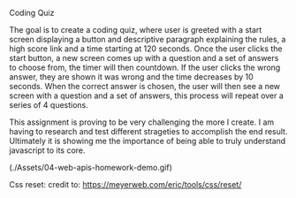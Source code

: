 Coding Quiz

The goal is to create a coding quiz, where user is greeted with a start screen displaying a button and descriptive paragraph explaining the rules, a high score link and a time starting at 120 seconds. Once the user clicks the start button, a new screen comes up with a question and a set of answers to choose from, the timer will then countdown. If the user clicks the wrong answer, they are shown it was wrong and the time decreases by 10 seconds. When the correct answer is chosen, the user will then see a new screen with a question and a set of answers, this process will repeat over a series of 4 questions.

This assignment is proving to be very challenging the more I create. I am having to research and test different strageties to accomplish the end result. Ultimately it is showing me the importance of being able to truly understand javascript to its core.

(./Assets/04-web-apis-homework-demo.gif)

Css reset: credit to: https://meyerweb.com/eric/tools/css/reset/

